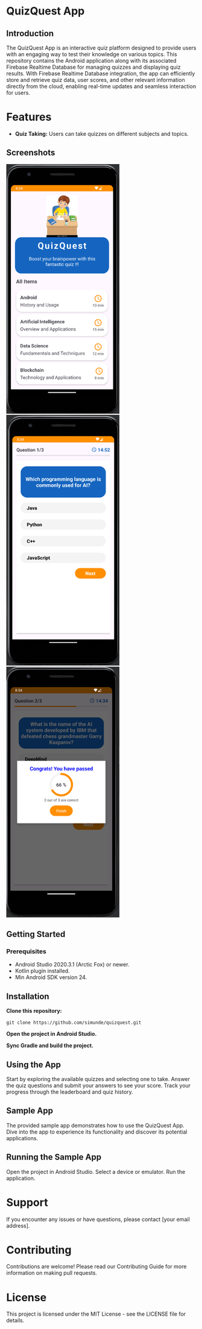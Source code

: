 # QuizQuest App

## Introduction
The QuizQuest App is an interactive quiz platform designed to provide users with an engaging way to test their knowledge on various topics. This repository contains the Android application along with its associated Firebase Realtime Database for managing quizzes and displaying quiz results. With Firebase Realtime Database integration, the app can efficiently store and retrieve quiz data, user scores, and other relevant information directly from the cloud, enabling real-time updates and seamless interaction for users.

# Features
- **Quiz Taking:** Users can take quizzes on different subjects and topics.

## Screenshots
<img src="images/homescreen.png" alt="Home Screen" width="300"/> <img src="images/questions.png" alt="Quiz Question" width="300"/> <img src="images/result.png" alt="Quiz Result" width="300"/>

## Getting Started
### Prerequisites
- Android Studio 2020.3.1 (Arctic Fox) or newer.
- Kotlin plugin installed.
- Min Android SDK version 24.

## Installation
**Clone this repository:**
```
git clone https://github.com/simunde/quizquest.git

```
**Open the project in Android Studio.**

**Sync Gradle and build the project.**

## Using the App
Start by exploring the available quizzes and selecting one to take. Answer the quiz questions and submit your answers to see your score. Track your progress through the leaderboard and quiz history.

## Sample App
The provided sample app demonstrates how to use the QuizQuest App. Dive into the app to experience its functionality and discover its potential applications.

## Running the Sample App
Open the project in Android Studio.
Select a device or emulator.
Run the application.

# Support
If you encounter any issues or have questions, please contact [your email address].

# Contributing
Contributions are welcome! Please read our Contributing Guide for more information on making pull requests.

# License
This project is licensed under the MIT License - see the LICENSE file for details.

